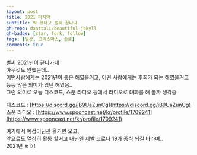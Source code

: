 ```yaml
---
layout: post
title: 2021 마지막
subtitle: 뭐 했다고 벌써 끝나냐
gh-repo: daattali/beautiful-jekyll
gh-badge: [star, fork, follow]
tags: [일상, 크리스마스, 솔로]
comments: true
---
```


벌써 2021년이 끝나가네   
아무것도 안했는데..  
어떤사람에게는 2021년이 좋은 해였을거고, 어떤 사람에게는 후회가 되는 해였을거고 등등 많은 의미가 있던 해였음..  
그런 의미로 오늘 디스코드, 스푼 라디오 등에서 라디오로 대화를 해 볼까 생각중  

디스코드 : [https://discord.gg/jB9UaZunCg](https://discord.gg/jB9UaZunCg)  
스푼 라디오 : [https://www.spooncast.net/kr/profile/1709241](https://www.spooncast.net/kr/profile/1709241)  

여기에서 예정이닌깐 올거면 오고,  
앞으로도 열심히 활동 할거고 내년엔 제발 코로나 19가 종식 되길 바라며..  
2021년 ㅃㅇ!  
